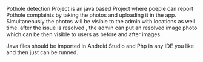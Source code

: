 Pothole detection Project is an java based Project where poeple can report Pothole complaints by taking the photos and uploading it in the app. 
Simultaneously the photos will be visible to the admin with locations as well time.
after the issue is resolved , the admin can put an resolved image photo which can be then visible to users as before and after images.

Java files should be imported in Android Studio and Php in any IDE you like and then just can be runned.
